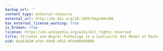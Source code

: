 ```yaml
---
backup_url: ''
content_type: external-resource
external_url: http://dx.doi.org/10.1093/hmg/ddn106
has_external_license_warning: true
is_broken: true
license: https://en.wikipedia.org/wiki/All_rights_reserved
title: Striatal and Nigral Pathology in a Lentiviral Rat Model of Machado-Joseph Disease
uid: 6aa51b20-afdc-48e6-a912-9f6a06e06989
---
```

